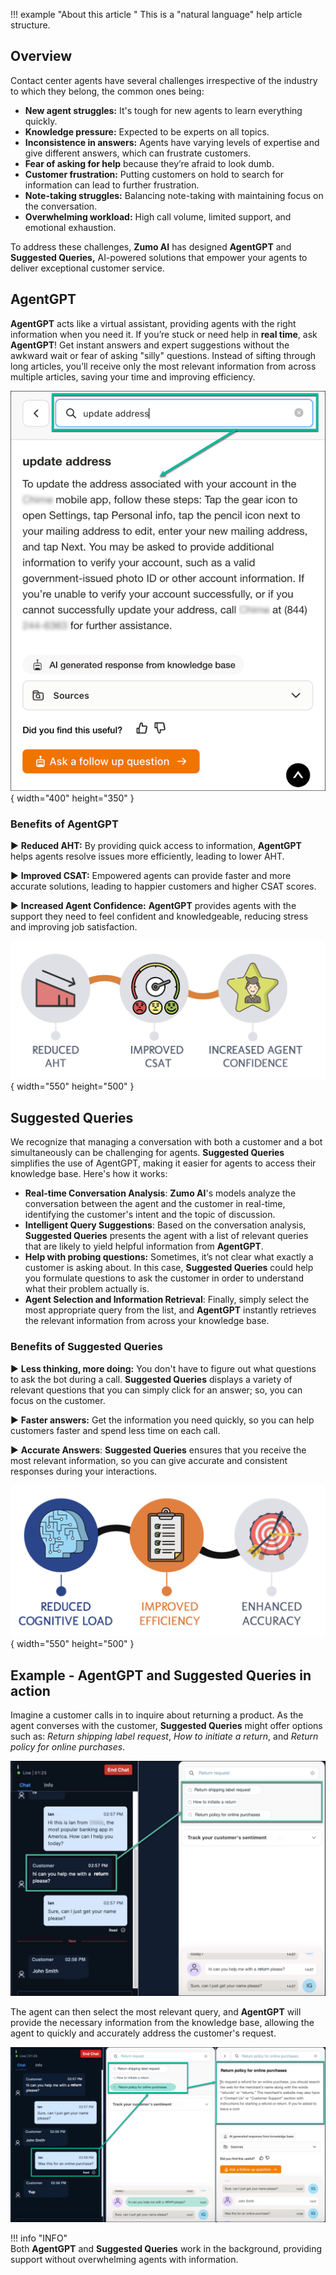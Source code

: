 !!! example "About this article "
    This is a "natural language" help article structure.
    
## Overview

Contact center agents have several challenges irrespective of the industry to which they belong, the common ones being:

*   **New agent struggles:** It's tough for new agents to learn everything quickly.
*   **Knowledge pressure:** Expected to be experts on all topics.
*   **Inconsistence in answers:** Agents have varying levels of expertise and give different answers, which can frustrate customers.
*   **Fear of asking for help** because they’re afraid to look dumb.
*   **Customer frustration:** Putting customers on hold to search for information can lead to further frustration.
*   **Note-taking struggles:** Balancing note-taking with maintaining focus on the conversation.
*   **Overwhelming workload:** High call volume, limited support, and emotional exhaustion.

To address these challenges, **Zumo AI** has designed **AgentGPT** and **Suggested Queries,** AI-powered solutions that empower your agents to deliver exceptional customer service.

## AgentGPT

**AgentGPT** acts like a virtual assistant, providing agents with the right information when you need it. If you’re stuck or need help in **real time**, ask **AgentGPT**! Get instant answers and expert suggestions without the awkward wait or fear of asking "silly" questions. Instead of sifting through long articles, you’ll receive only the most relevant information from across multiple articles, saving your time and improving efficiency.  
  

![gpt step 1](../assets/agp-1.png){ width="400" height="350" }

### Benefits of AgentGPT

▶ **Reduced AHT:** By providing quick access to information, **AgentGPT** helps agents resolve issues more efficiently, leading to lower AHT.

▶ **Improved CSAT:** Empowered agents can provide faster and more accurate solutions, leading to happier customers and higher CSAT scores.

▶ **Increased Agent Confidence:** **AgentGPT** provides agents with the support they need to feel confident and knowledgeable, reducing stress and improving job satisfaction.

![gpt illustration](../assets/agp-2.png){ width="550" height="500" }

## Suggested Queries

We recognize that managing a conversation with both a customer and a bot simultaneously can be challenging for agents. **Suggested Queries** simplifies the use of AgentGPT, making it easier for agents to access their knowledge base. Here's how it works:

*   **Real-time Conversation Analysis**: **Zumo AI**'s models analyze the conversation between the agent and the customer in real-time, identifying the customer's intent and the topic of discussion.
*   **Intelligent Query Suggestions**: Based on the conversation analysis, **Suggested Queries** presents the agent with a list of relevant queries that are likely to yield helpful information from **AgentGPT**.
*   **Help with probing questions:** Sometimes, it’s not clear what exactly a customer is asking about. In this case, **Suggested Queries** could help you formulate questions to ask the customer in order to understand what their problem actually is.
*   **Agent Selection and Information Retrieval**: Finally, simply select the most appropriate query from the list, and **AgentGPT** instantly retrieves the relevant information from across your knowledge base.

### Benefits of Suggested Queries

▶ **Less thinking, more doing:** You don't have to figure out what questions to ask the bot during a call. **Suggested Queries** displays a variety of relevant questions that you can simply click for an answer; so, you can focus on the customer.

▶ **Faster answers:** Get the information you need quickly, so you can help customers faster and spend less time on each call.

▶ **Accurate Answers**: **Suggested Queries** ensures that you receive the most relevant information, so you can give accurate and consistent responses during your interactions.

![suggested queries illustration](../assets/agp-3.png){ width="550" height="500" }

## Example - AgentGPT and Suggested Queries in action

Imagine a customer calls in to inquire about returning a product. As the agent converses with the customer, **Suggested Queries** might offer options such as: _Return shipping label request_, _How to initiate a return_, and _Return policy for online purchases_.  
  
![example step 1](../assets/agp-4.png)

The agent can then select the most relevant query, and **AgentGPT** will provide the necessary information from the knowledge base, allowing the agent to quickly and accurately address the customer's request.

![example step 2](../assets/agp-5.png)

!!! info "INFO"  
    Both **AgentGPT** and **Suggested Queries** work in the background, providing support without overwhelming agents with information.